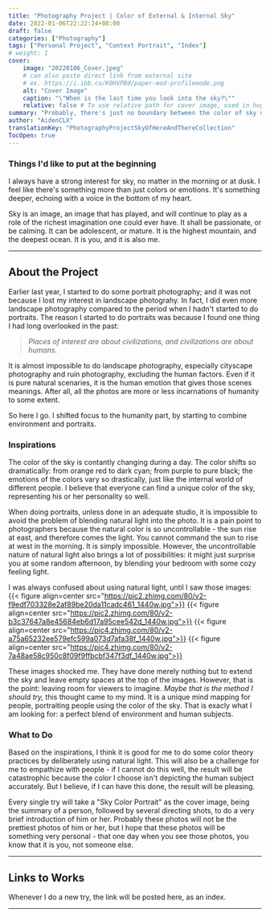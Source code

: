 ```yaml
---
title: "Photography Project | Color of External & Internal Sky"
date: 2022-01-06T22:22:24+08:00
draft: false
categories: ["Photography"]
tags: ["Personal Project", "Context Portrait", "Index"]
# weight: 1
cover:
    image: "20220106_Cover.jpeg"
    # can also paste direct link from external site
    # ex. https://i.ibb.co/K0HVPBd/paper-mod-profilemode.png
    alt: "Cover Image"
    caption: "\"When is the last time you look into the sky?\""
    relative: false # To use relative path for cover image, used in hugo Page-bundles
summary: "Probably, there's just no boundary between the color of sky up there and the sky within."
author: "AidenCLX"
translationKey: "PhotographyProjectSkyOfHereAndThereCollection"
TocOpen: true
---
```

### Things I'd like to put at the beginning
I always have a strong interest for sky, no matter in the morning or at dusk. I feel like there's something more than just colors or emotions. It's something deeper, echoing with a voice in the bottom of my heart.

Sky is an image, an image that has played, and will continue to play as a role of the richest imagination one could ever have. It shall be passionate, or be calming. It can be adolescent, or mature. It is the highest mountain, and the deepest ocean. It is you, and it is also me.

---
## About the Project
Earlier last year, I started to do some portrait photography; and it was not because I lost my interest in landscape photograhy. In fact, I did even more landscape photography compared to the period when I hadn't started to do portraits. The reason I started to do portraits was because I found one thing I had long overlooked in the past:

> _Places of interest are about civilizations, and civilizations are about humans._

It is almost impossible to do landscape photography, especially cityscape photography and ruin photography, excluding the human factors. Even if it is pure natural scenaries, it is the human emotion that gives those scenes meanings. After all, all the photos are more or less incarnations of humanity to some extent.

So here I go. I shifted focus to the humanity part, by starting to combine environment and portraits.
### Inspirations
The color of the sky is contantly changing during a day. The color shifts so dramatically: from orange red to dark cyan; from purple to pure black; the emotions of the colors vary so drastically, just like the internal world of different people. I believe that everyone can find a unique color of the sky, representing his or her personality so well.

When doing portraits, unless done in an adequate studio, it is impossible to avoid the problem of blending natural light into the photo. It is a pain point to photographers because the natural color is so uncontrollable - the sun rise at east, and therefore comes the light. You cannot command the sun to rise at west in the morning. It is simply impossible. However, the uncontrollable nature of natural light also brings a lot of possibilities: it might just surprise you at some random afternoon, by blending your bedroom with some cozy feeling light.

I was always confused about using natural light, until I saw those images:
{{< figure align=center src="https://pic2.zhimg.com/80/v2-f9edf703328e2af89be20da11cadc461_1440w.jpg">}}
{{< figure align=center src="https://pic2.zhimg.com/80/v2-b3c37647a8e45684eb6d17a95cee542d_1440w.jpg">}}
{{< figure align=center src="https://pic4.zhimg.com/80/v2-a75a65232ee579efc599a073d7afa38f_1440w.jpg">}}
{{< figure align=center src="https://pic4.zhimg.com/80/v2-7a48ae58c950c8f09f9ffbcbf347f3df_1440w.jpg">}}

These images shocked me. They have done merely nothing but to extend the sky and leave empty spaces at the top of the images. However, that is the point: leaving room for viewers to imagine. _Maybe that is the method I should try,_ this thought came to my mind. It is a unique mind mapping for people, portraiting people using the color of the sky. That is exacly what I am looking for: a perfect blend of environment and human subjects.

### What to Do
Based on the inspirations, I think it is good for me to do some color theory practices by deliberately using natural light. This will also be a challenge for me to empathize with people - if I cannot do this well, the result will be catastrophic because the color I choose isn't depicting the human subject accurately. But I believe, if I can have this done, the result will be pleasing.

Every single try will take a "Sky Color Portrait" as the cover image, being the summary of a person, followed by several directing shots, to do a very brief introduction of him or her. Probably these photos will not be the prettiest photos of him or her, but I hope that these photos will be something very personal - that one day when you see those photos, you know that it is you, not someone else.

---
## Links to Works
Whenever I do a new try, the link will be posted here, as an index.

---